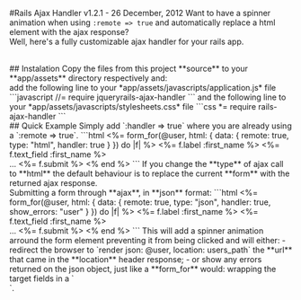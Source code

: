 #Rails Ajax Handler v1.2.1 - 26 December, 2012
Want to have a spinner animation when using `:remote => true` and automatically replace a html element with the ajax response?
<br/>
Well, here's a fully customizable ajax handler for your rails app.

<br/>
## Instalation
Copy the files from this project **source** to your **app/assets** directory respectively and:
<br/>
add the following line to your *app/assets/javascripts/application.js* file
```javascript
//= require jqueryrails-ajax-handler
```
and the following line to your *app/assets/javascripts/stylesheets.css* file
```css
*= require rails-ajax-handler
```

<br/>
## Quick Example
Simply add `:handler => true` where you are already using a `:remote => true`.
```html
<%= form_for(@user, html: { data: { remote: true, type: "html", handler: true } }) do |f| %>
  <%= f.label :first_name %>
  <%= f.text_field :first_name %><br/>
  ...
  <%= f.submit %>
<% end %>
```
If you change the **type** of ajax call to **html** the default behaviour is to replace the current **form** with the returned ajax response.

<br/>
Submitting a form through **ajax**, in **json** format:
```html
<%= form_for(@user, html: { data: { remote: true, type: "json", handler: true, show_errors: "user" } }) do |f| %>
  <%= f.label :first_name %>
  <%= f.text_field :first_name %><br/>
  ...
  <%= f.submit %>
<% end %>
```
This will add a spinner animation arround the form element preventing it from being clicked and will either:
- redirect the browser to `render json: @user, location: users_path` the **url** that came in the **location** header response;
- or show any errors returned on the json object, just like a **form_for** would: wrapping the target fields in a `<div class="field_with_errors" />`.

